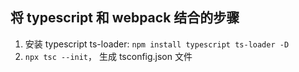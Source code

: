 ## 将 typescript 和 webpack 结合的步骤

1. 安装 typescript ts-loader: `npm install typescript ts-loader -D`
1. `npx tsc --init`， 生成 tsconfig.json 文件
